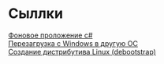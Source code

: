 # Сыллки
[Фоновое проложение c#](https://translated.turbopages.org/proxy_u/en-ru.ru.c02a8230-674ce25a-17b3a6ce-74722d776562/https/stackoverflow.com/questions/11027051/develop-a-program-that-runs-in-the-background-in-net)\
[Перезагрузка с Windows в другую ОС](https://habr.com/ru/articles/341766/)\
[Создание дистрибутива Linux (debootstrap)](https://habr.com/ru/articles/147522/)
